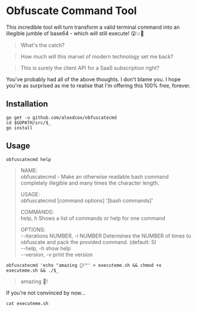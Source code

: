 # Obfuscate Command Tool

This incredible tool will turn transform a valid terminal command into an illegible jumble of base64 - which will still execute! 😮💥🎉

> What's the catch?

> How much will this marvel of modern technology set me back?

> This is surely the client API for a SaaS subscription right?

You've probably had all of the above thoughts. I don't blame you. I hope you're as surprised as me to realise that I'm offering this 100% free, forever.

## Installation
```
go get -u github.com/alexdcox/obfuscatecmd
cd $GOPATH/src/$_
go install
```

## Usage

```
obfuscatecmd help
```
> NAME:  
   > obfuscatecmd - Make an otherwise readable bash command completely illegible and many times the character length.  
>   
> USAGE:  
   > obfuscatecmd [command options] '[bash commands]'  
>   
> COMMANDS:  
     help, h  Shows a list of commands or help for one command  
>   
> OPTIONS:  
   > --iterations NUMBER, -i NUMBER  Determines the NUMBER of times to obfuscate and pack the provided command. (default: 5)  
   > --help, -h                      show help  
   > --version, -v                   print the version  
   
```
obfuscatecmd 'echo "amazing 🦆!"' > executeme.sh && chmod +x executeme.sh && ./$_
```

> amazing 🦆!

If you're not convinced by now...

```
cat executeme.sh
```

